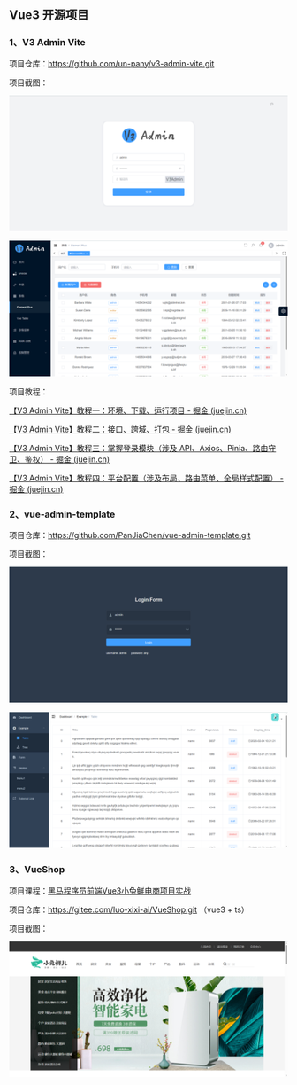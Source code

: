 ## Vue3 开源项目

### 1、V3 Admin Vite

项目仓库：https://github.com/un-pany/v3-admin-vite.git

项目截图：

![v3-admin-vite-login](/images/v3-admin-vite-login.png)

![v3-admin-vite](/images/v3-admin-vite.png)

项目教程：

[【V3 Admin Vite】教程一：环境、下载、运行项目 - 掘金 (juejin.cn)](https://juejin.cn/post/7207824074708680763)

[【V3 Admin Vite】教程二：接口、跨域、打包 - 掘金 (juejin.cn)](https://juejin.cn/post/7209852595002409018)

[【V3 Admin Vite】教程三：掌握登录模块（涉及 API、Axios、Pinia、路由守卫、鉴权） - 掘金 (juejin.cn)](https://juejin.cn/post/7214026775143350329)

[【V3 Admin Vite】教程四：平台配置（涉及布局、路由菜单、全局样式配置） - 掘金 (juejin.cn)](https://juejin.cn/post/7216621821960781880)

### 2、vue-admin-template

项目仓库：https://github.com/PanJiaChen/vue-admin-template.git

项目截图：

![vue-admin-template-login](/images/vue-admin-template-login.png)

![vue-admin-template](/images/vue-admin-template.png)

### 3、VueShop

项目课程：[黑马程序员前端Vue3小兔鲜电商项目实战](https://www.bilibili.com/video/BV1Ac411K7EQ/?share_source=copy_web&vd_source=2a9e4fd26c8f35df01a9ac444c34eb4b)

项目仓库：https://gitee.com/luo-xixi-ai/VueShop.git （vue3 + ts）

项目截图：

![VueShop](/images/VueShop.png)